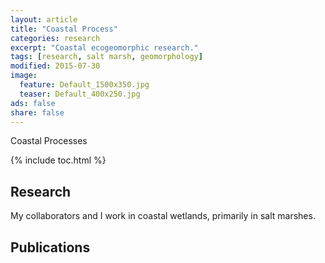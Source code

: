 ```yaml
---
layout: article
title: "Coastal Process"
categories: research
excerpt: "Coastal ecogeomorphic research."
tags: [research, salt marsh, geomorphology]
modified: 2015-07-30
image:
  feature: Default_1500x350.jpg
  teaser: Default_400x250.jpg
ads: false
share: false
---
```


Coastal Processes

{% include toc.html %}

## Research

  My collaborators and I work in coastal wetlands, primarily in salt marshes.
  
  
  
  
  
  
## Publications

